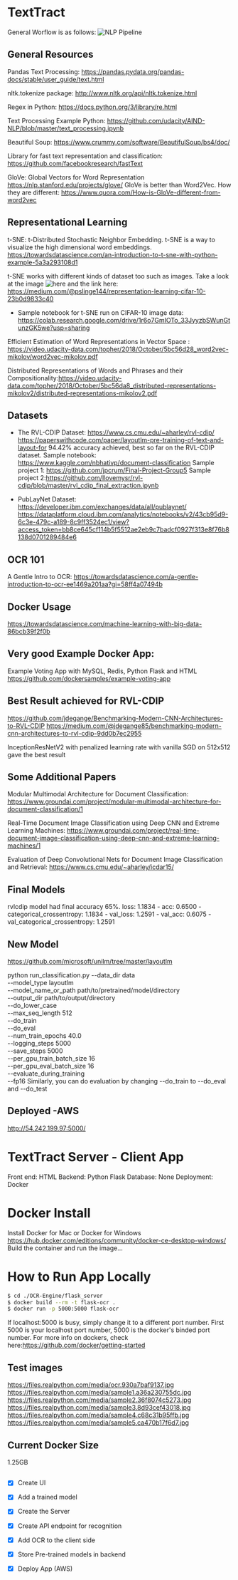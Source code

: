 # TextTract
General Worflow is as follows:
![NLP Pipeline](./readme-assets/nlp_pipeline.png)

## General Resources
Pandas Text Processing: https://pandas.pydata.org/pandas-docs/stable/user_guide/text.html

nltk.tokenize package: http://www.nltk.org/api/nltk.tokenize.html

Regex in Python: https://docs.python.org/3/library/re.html

Text Processing Example Python: https://github.com/udacity/AIND-NLP/blob/master/text_processing.ipynb

Beautiful Soup: https://www.crummy.com/software/BeautifulSoup/bs4/doc/

Library for fast text representation and classification: https://github.com/facebookresearch/fastText

GloVe: Global Vectors for Word Representation https://nlp.stanford.edu/projects/glove/
GloVe is better than Word2Vec. How they are different: https://www.quora.com/How-is-GloVe-different-from-word2vec

## Representational Learning
t-SNE: t-Distributed Stochastic Neighbor Embedding. t-SNE is a way to visualize the high dimensional word embeddings.
https://towardsdatascience.com/an-introduction-to-t-sne-with-python-example-5a3a293108d1

t-SNE works with different kinds of dataset too such as images. Take a look at the image ![here](./readme-assets/t-SNE_run_on_CIFAR_10_dataset.png) and the link here: https://medium.com/@pslinge144/representation-learning-cifar-10-23b0d9833c40

- Sample notebook for t-SNE run on CIFAR-10 image data: https://colab.research.google.com/drive/1r6o7GmIOTo_33JyyzbSWunGtunzGK5we?usp=sharing

Efficient Estimation of Word Representations in
Vector Space
:
https://video.udacity-data.com/topher/2018/October/5bc56d28_word2vec-mikolov/word2vec-mikolov.pdf

Distributed Representations of Words and Phrases
and their Compositionality:https://video.udacity-data.com/topher/2018/October/5bc56da8_distributed-representations-mikolov2/distributed-representations-mikolov2.pdf



## Datasets
- The RVL-CDIP Dataset: https://www.cs.cmu.edu/~aharley/rvl-cdip/
https://paperswithcode.com/paper/layoutlm-pre-training-of-text-and-layout-for 94.42% accuracy achieved, best so far on the RVL-CDIP dataset.
Sample notebook: https://www.kaggle.com/nbhativp/document-classification
Sample project 1: https://github.com/jpcrum/Final-Project-Group5
Sample project 2:https://github.com/Ilovemysr/rvl-cdip/blob/master/rvl_cdip_final_extraction.ipynb

- PubLayNet Dataset: https://developer.ibm.com/exchanges/data/all/publaynet/ 
https://dataplatform.cloud.ibm.com/analytics/notebooks/v2/43cb95d9-6c3e-479c-a189-8c9ff3524ec1/view?access_token=bb8ce645cf114b5f5512ae2eb9c7badcf0927f313e8f76b8138d0701289484e6



## OCR 101
A Gentle Intro to OCR:
https://towardsdatascience.com/a-gentle-introduction-to-ocr-ee1469a201aa?gi=58ff4a07494b

## Docker Usage
https://towardsdatascience.com/machine-learning-with-big-data-86bcb39f2f0b

## Very good Example Docker App:
Example Voting App with MySQL, Redis, Python Flask and HTML
https://github.com/dockersamples/example-voting-app

## Best Result achieved for RVL-CDIP
https://github.com/jdegange/Benchmarking-Modern-CNN-Architectures-to-RVL-CDIP
https://medium.com/@jdegange85/benchmarking-modern-cnn-architectures-to-rvl-cdip-9dd0b7ec2955


InceptionResNetV2 with penalized learning rate with vanilla SGD on 512x512 gave the best result

## Some Additional Papers
Modular Multimodal Architecture for Document Classification: https://www.groundai.com/project/modular-multimodal-architecture-for-document-classification/1

Real-Time Document Image Classification using Deep CNN and Extreme Learning Machines: https://www.groundai.com/project/real-time-document-image-classification-using-deep-cnn-and-extreme-learning-machines/1

Evaluation of Deep Convolutional Nets for Document Image Classification and Retrieval: https://www.cs.cmu.edu/~aharley/icdar15/

## Final Models
rvlcdip model had final accuracy 65%. 
loss: 1.1834 - acc: 0.6500 - categorical_crossentropy: 1.1834 - val_loss: 1.2591 - val_acc: 0.6075 - val_categorical_crossentropy: 1.2591

## New Model
https://github.com/microsoft/unilm/tree/master/layoutlm

python run_classification.py  --data_dir  data \
                              --model_type layoutlm \
                              --model_name_or_path path/to/pretrained/model/directory \
                              --output_dir path/to/output/directory \
                              --do_lower_case \
                              --max_seq_length 512 \
                              --do_train \
                              --do_eval \
                              --num_train_epochs 40.0 \
                              --logging_steps 5000 \
                              --save_steps 5000 \
                              --per_gpu_train_batch_size 16 \
                              --per_gpu_eval_batch_size 16 \
                              --evaluate_during_training \
                              --fp16 
Similarly, you can do evaluation by changing --do_train to --do_eval and --do_test

## Deployed -AWS

http://54.242.199.97:5000/

# TextTract Server - Client App
Front end: HTML
Backend: Python Flask
Database: None
Deployment: Docker

# Docker Install
Install Docker for Mac or Docker for Windows https://hub.docker.com/editions/community/docker-ce-desktop-windows/
Build the container and run the image...

# How to Run App Locally
```sh
$ cd ./OCR-Engine/flask_server
$ docker build --rm -t flask-ocr .
$ docker run -p 5000:5000 flask-ocr
```
If localhost:5000 is busy, simply change it to a different port number. First 5000 is your localhost port number, 5000 is the docker's binded port number.
For more info on dockers, check here:https://github.com/docker/getting-started

## Test images
https://files.realpython.com/media/ocr.930a7baf9137.jpg
https://files.realpython.com/media/sample1.a36a230755dc.jpg
https://files.realpython.com/media/sample2.36f8074c5273.jpg
https://files.realpython.com/media/sample3.8d93cef43018.jpg
https://files.realpython.com/media/sample4.c68c31b95ffb.jpg
https://files.realpython.com/media/sample5.ca470b17f6d7.jpg

## Current Docker Size
1.25GB


## 

- [x] Create UI
- [x] Add a trained model
- [x] Create the Server
- [x] Create API endpoint for recognition
- [x] Add OCR to the client side
- [x] Store Pre-trained models in backend
- [x] Deploy App (AWS)



